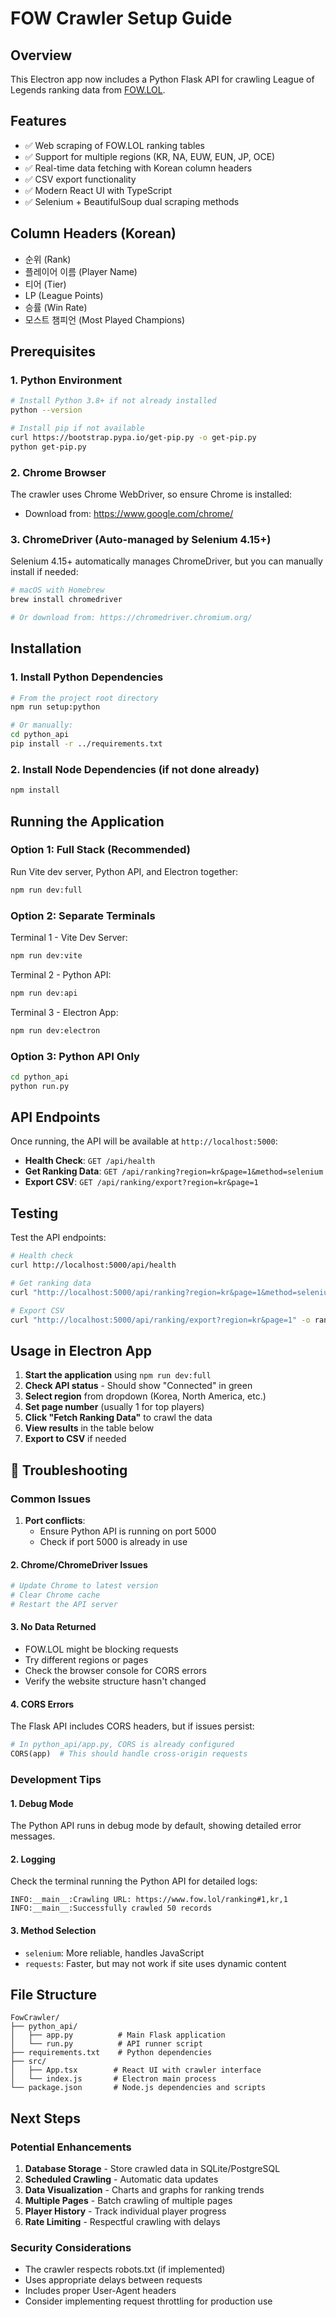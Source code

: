 # FOW Crawler Setup Guide

## Overview
This Electron app now includes a Python Flask API for crawling League of Legends ranking data from [FOW.LOL](https://www.fow.lol/ranking#1,kr,1).

## Features
- ✅ Web scraping of FOW.LOL ranking tables
- ✅ Support for multiple regions (KR, NA, EUW, EUN, JP, OCE)
- ✅ Real-time data fetching with Korean column headers
- ✅ CSV export functionality
- ✅ Modern React UI with TypeScript
- ✅ Selenium + BeautifulSoup dual scraping methods

## Column Headers (Korean)
- 순위 (Rank)
- 플레이어 이름 (Player Name)
- 티어 (Tier)
- LP (League Points)
- 승률 (Win Rate)
- 모스트 챔피언 (Most Played Champions)

## Prerequisites

### 1. Python Environment
```bash
# Install Python 3.8+ if not already installed
python --version

# Install pip if not available
curl https://bootstrap.pypa.io/get-pip.py -o get-pip.py
python get-pip.py
```

### 2. Chrome Browser
The crawler uses Chrome WebDriver, so ensure Chrome is installed:
- Download from: https://www.google.com/chrome/

### 3. ChromeDriver (Auto-managed by Selenium 4.15+)
Selenium 4.15+ automatically manages ChromeDriver, but you can manually install if needed:
```bash
# macOS with Homebrew
brew install chromedriver

# Or download from: https://chromedriver.chromium.org/
```

## Installation

### 1. Install Python Dependencies
```bash
# From the project root directory
npm run setup:python

# Or manually:
cd python_api
pip install -r ../requirements.txt
```

### 2. Install Node Dependencies (if not done already)
```bash
npm install
```

## Running the Application

### Option 1: Full Stack (Recommended)
Run Vite dev server, Python API, and Electron together:
```bash
npm run dev:full
```

### Option 2: Separate Terminals
Terminal 1 - Vite Dev Server:
```bash
npm run dev:vite
```

Terminal 2 - Python API:
```bash
npm run dev:api
```

Terminal 3 - Electron App:
```bash
npm run dev:electron
```

### Option 3: Python API Only
```bash
cd python_api
python run.py
```

## API Endpoints

Once running, the API will be available at `http://localhost:5000`:

- **Health Check**: `GET /api/health`
- **Get Ranking Data**: `GET /api/ranking?region=kr&page=1&method=selenium`
- **Export CSV**: `GET /api/ranking/export?region=kr&page=1`

## Testing

Test the API endpoints:

```bash
# Health check
curl http://localhost:5000/api/health

# Get ranking data
curl "http://localhost:5000/api/ranking?region=kr&page=1&method=selenium"

# Export CSV
curl "http://localhost:5000/api/ranking/export?region=kr&page=1" -o ranking.csv
```

## Usage in Electron App

1. **Start the application** using `npm run dev:full`
2. **Check API status** - Should show "Connected" in green
3. **Select region** from dropdown (Korea, North America, etc.)
4. **Set page number** (usually 1 for top players)
5. **Click "Fetch Ranking Data"** to crawl the data
6. **View results** in the table below
7. **Export to CSV** if needed

## 🔧 Troubleshooting

### Common Issues

1. **Port conflicts**:
   - Ensure Python API is running on port 5000
   - Check if port 5000 is already in use

#### 2. Chrome/ChromeDriver Issues
```bash
# Update Chrome to latest version
# Clear Chrome cache
# Restart the API server
```

#### 3. No Data Returned
- FOW.LOL might be blocking requests
- Try different regions or pages
- Check the browser console for CORS errors
- Verify the website structure hasn't changed

#### 4. CORS Errors
The Flask API includes CORS headers, but if issues persist:
```python
# In python_api/app.py, CORS is already configured
CORS(app)  # This should handle cross-origin requests
```

### Development Tips

#### 1. Debug Mode
The Python API runs in debug mode by default, showing detailed error messages.

#### 2. Logging
Check the terminal running the Python API for detailed logs:
```
INFO:__main__:Crawling URL: https://www.fow.lol/ranking#1,kr,1
INFO:__main__:Successfully crawled 50 records
```

#### 3. Method Selection
- `selenium`: More reliable, handles JavaScript
- `requests`: Faster, but may not work if site uses dynamic content

## File Structure
```
FowCrawler/
├── python_api/
│   ├── app.py          # Main Flask application
│   └── run.py          # API runner script
├── requirements.txt    # Python dependencies
├── src/
│   ├── App.tsx        # React UI with crawler interface
│   └── index.js       # Electron main process
└── package.json       # Node.js dependencies and scripts
```

## Next Steps

### Potential Enhancements
1. **Database Storage** - Store crawled data in SQLite/PostgreSQL
2. **Scheduled Crawling** - Automatic data updates
3. **Data Visualization** - Charts and graphs for ranking trends
4. **Multiple Pages** - Batch crawling of multiple pages
5. **Player History** - Track individual player progress
6. **Rate Limiting** - Respectful crawling with delays

### Security Considerations
- The crawler respects robots.txt (if implemented)
- Uses appropriate delays between requests
- Includes proper User-Agent headers
- Consider implementing request throttling for production use 